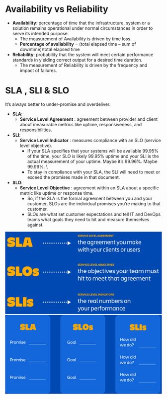 # Availability vs Reliability
+ **Availability**: percentage of time that the infrastructure, system or a solution remains operational under normal circumstances in order to serve its intended purpose.  
    + The measurement of Availability is driven by time loss
    + **Percentage of availability** = (total elapsed time – sum of downtime)/total elapsed time
+ **Reliability**:
probability that the system will meet certain performance standards in yielding correct output for a desired time duration.  
    + The measurement of Reliability is driven by the frequency and impact of failures.
    
# SLA , SLI & SLO  
It’s always better to under-promise and overdeliver.  

+ **SLA**:
    + **Service Level Agreement** : agreement between provider and client about measurable metrics like uptime, responsiveness, and responsibilities. 
+ **SLI**:
    + **Service Level Indicator** : measures compliance with an SLO (service level objective).  
        + If your SLA specifies that your systems will be available 99.95% of the time, your SLO is likely 99.95% uptime and your SLI is the actual measurement of your uptime. Maybe it’s 99.96%. Maybe 99.99%.  \
        + To stay in compliance with your SLA, the SLI will need to meet or exceed the promises made in that document.
+ **SLO**:
    + **Service Level Objective** : agreement within an SLA about a specific metric like uptime or response time. 
        + So, if the SLA is the formal agreement between you and your customer, SLOs are the individual promises you’re making to that customer. 
        + SLOs are what set customer expectations and tell IT and DevOps teams what goals they need to hit and measure themselves against.

![ServiceLevel](https://github.com/SunnyOswal/prep/blob/master/images/ServiceLevel.PNG)
![ServiceLevelGoals](https://github.com/SunnyOswal/prep/blob/master/images/ServiceLevelGoals.PNG)
